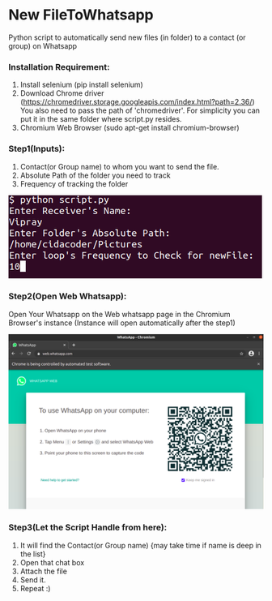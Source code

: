 # New FileToWhatsapp
Python script to automatically send new files (in folder) to a contact (or group) on Whatsapp

### Installation Requirement:
1. Install selenium (pip install selenium)
2. Download Chrome driver (https://chromedriver.storage.googleapis.com/index.html?path=2.36/)
    You also need to pass the path of 'chromedriver'. For simplicity you can put it in the same folder where script.py resides.
3. Chromium Web Browser (sudo apt-get install chromium-browser)

### Step1(Inputs):
1. Contact(or Group name) to whom you want to send the file.
2. Absolute Path of the folder you need to track
3. Frequency of tracking the folder

![Snap](screens/InputExample.png)

### Step2(Open Web Whatsapp):
Open Your Whatsapp on the Web whatsapp page in the Chromium Browser's instance
(Instance will open automatically after the step1)

![Snap](screens/ChromiumSnapShot.png)

### Step3(Let the Script Handle from here):
1. It will find the Contact(or Group name) {may take time if name is deep in the list}
2. Open that chat box
3. Attach the file
4. Send it.
5. Repeat :)
